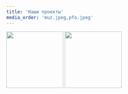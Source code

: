 ```yaml
---
title: 'Наши проекты'
media_order: 'muz.jpeg,pfo.jpeg'
---
```


[<img src="/proekty/muz.jpeg"  height="150" alt="" style="object-fit: cover;">](https://schoolvictorymuseum.ru/) [<img src="/proekty/pfo.jpeg"  height="150" alt="" style="object-fit: cover;">](https://xn--c1aejxbfe9a.xn--p1ai)